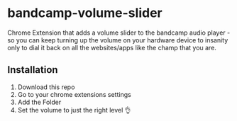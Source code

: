 # bandcamp-volume-slider
Chrome Extension that adds a volume slider to the bandcamp audio player - so you can keep turning up the volume on your hardware device to insanity only to dial it back on all the websites/apps like the champ that you are.

## Installation
1. Download this repo
2. Go to your chrome extensions settings
3. Add the Folder
4. Set the volume to just the right level 👌
